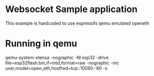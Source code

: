 # Websocket Sample application

This example is hardcoded to use espressifs qemu emulated openeth

# Running in qemu
qemu-system-xtensa -nographic -M esp32 -drive file=esp32flash.bin,if=mtd,format=raw -nographic -nic user,model=open_eth,hostfwd=tcp::10080-:80 -s